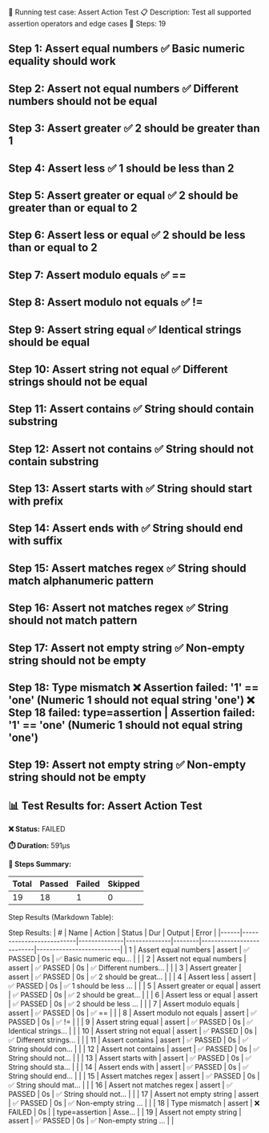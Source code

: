 🚀 Running test case: Assert Action Test
📋 Description: Test all supported assertion operators and edge cases
📝 Steps: 19

Step 1: Assert equal numbers
✅ Basic numeric equality should work
--------------------------------------------------------------------------------
Step 2: Assert not equal numbers
✅ Different numbers should not be equal
--------------------------------------------------------------------------------
Step 3: Assert greater
✅ 2 should be greater than 1
--------------------------------------------------------------------------------
Step 4: Assert less
✅ 1 should be less than 2
--------------------------------------------------------------------------------
Step 5: Assert greater or equal
✅ 2 should be greater than or equal to 2
--------------------------------------------------------------------------------
Step 6: Assert less or equal
✅ 2 should be less than or equal to 2
--------------------------------------------------------------------------------
Step 7: Assert modulo equals
✅ ==
--------------------------------------------------------------------------------
Step 8: Assert modulo not equals
✅ !=
--------------------------------------------------------------------------------
Step 9: Assert string equal
✅ Identical strings should be equal
--------------------------------------------------------------------------------
Step 10: Assert string not equal
✅ Different strings should not be equal
--------------------------------------------------------------------------------
Step 11: Assert contains
✅ String should contain substring
--------------------------------------------------------------------------------
Step 12: Assert not contains
✅ String should not contain substring
--------------------------------------------------------------------------------
Step 13: Assert starts with
✅ String should start with prefix
--------------------------------------------------------------------------------
Step 14: Assert ends with
✅ String should end with suffix
--------------------------------------------------------------------------------
Step 15: Assert matches regex
✅ String should match alphanumeric pattern
--------------------------------------------------------------------------------
Step 16: Assert not matches regex
✅ String should not match pattern
--------------------------------------------------------------------------------
Step 17: Assert not empty string
✅ Non-empty string should not be empty
--------------------------------------------------------------------------------
Step 18: Type mismatch
❌ Assertion failed: '1' == 'one' (Numeric 1 should not equal string 'one')
❌ Step 18 failed: type=assertion | Assertion failed: '1' == 'one' (Numeric 1 should not equal string 'one')
--------------------------------------------------------------------------------
Step 19: Assert not empty string
✅ Non-empty string should not be empty
--------------------------------------------------------------------------------

## 📊 Test Results for: Assert Action Test

**❌ Status:** FAILED

**⏱️ Duration:** 591µs

**📝 Steps Summary:**

| Total  | Passed  | Failed | Skipped |
|--------|---------|--------|---------|
| 19     | 18      | 1      | 0       |


Step Results (Markdown Table):

Step Results:
| #    | Name                     | Action       | Status       | Dur    | Output                   | Error                    |
|------|--------------------------|--------------|--------------|--------|--------------------------|--------------------------|
| 1    | Assert equal numbers     | assert       | ✅ PASSED   | 0s     | ✅ Basic numeric equ... |                          |
| 2    | Assert not equal numbers | assert       | ✅ PASSED   | 0s     | ✅ Different numbers... |                          |
| 3    | Assert greater           | assert       | ✅ PASSED   | 0s     | ✅ 2 should be great... |                          |
| 4    | Assert less              | assert       | ✅ PASSED   | 0s     | ✅ 1 should be less ... |                          |
| 5    | Assert greater or equal  | assert       | ✅ PASSED   | 0s     | ✅ 2 should be great... |                          |
| 6    | Assert less or equal     | assert       | ✅ PASSED   | 0s     | ✅ 2 should be less ... |                          |
| 7    | Assert modulo equals     | assert       | ✅ PASSED   | 0s     | ✅ ==                   |                          |
| 8    | Assert modulo not equals | assert       | ✅ PASSED   | 0s     | ✅ !=                   |                          |
| 9    | Assert string equal      | assert       | ✅ PASSED   | 0s     | ✅ Identical strings... |                          |
| 10   | Assert string not equal  | assert       | ✅ PASSED   | 0s     | ✅ Different strings... |                          |
| 11   | Assert contains          | assert       | ✅ PASSED   | 0s     | ✅ String should con... |                          |
| 12   | Assert not contains      | assert       | ✅ PASSED   | 0s     | ✅ String should not... |                          |
| 13   | Assert starts with       | assert       | ✅ PASSED   | 0s     | ✅ String should sta... |                          |
| 14   | Assert ends with         | assert       | ✅ PASSED   | 0s     | ✅ String should end... |                          |
| 15   | Assert matches regex     | assert       | ✅ PASSED   | 0s     | ✅ String should mat... |                          |
| 16   | Assert not matches regex | assert       | ✅ PASSED   | 0s     | ✅ String should not... |                          |
| 17   | Assert not empty string  | assert       | ✅ PASSED   | 0s     | ✅ Non-empty string ... |                          |
| 18   | Type mismatch            | assert       | ❌ FAILED   | 0s     | <nil>                    | type=assertion | Asse... |
| 19   | Assert not empty string  | assert       | ✅ PASSED   | 0s     | ✅ Non-empty string ... |                          |
